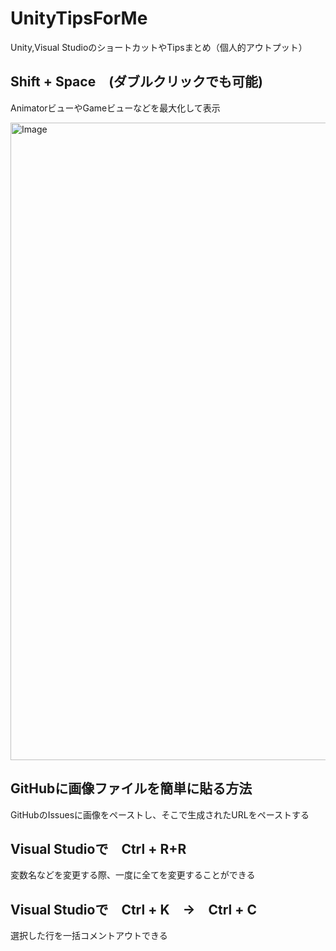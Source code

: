 # UnityTipsForMe

Unity,Visual StudioのショートカットやTipsまとめ（個人的アウトプット）

## Shift + Space　(ダブルクリックでも可能)

AnimatorビューやGameビューなどを最大化して表示

<img width="1920" height="1020" alt="Image" src="https://github.com/user-attachments/assets/6c4aae30-5c97-43c7-a26b-22c4426d7753" />

## GitHubに画像ファイルを簡単に貼る方法

GitHubのIssuesに画像をペーストし、そこで生成されたURLをペーストする

## Visual Studioで　Ctrl + R+R

変数名などを変更する際、一度に全てを変更することができる

## Visual Studioで　Ctrl + K　→　Ctrl + C

選択した行を一括コメントアウトできる


